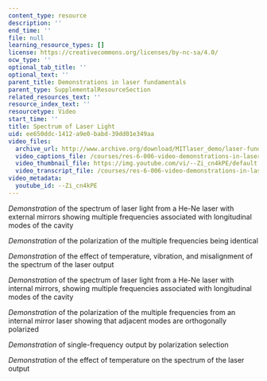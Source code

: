 ```yaml
---
content_type: resource
description: ''
end_time: ''
file: null
learning_resource_types: []
license: https://creativecommons.org/licenses/by-nc-sa/4.0/
ocw_type: ''
optional_tab_title: ''
optional_text: ''
parent_title: Demonstrations in laser fundamentals
parent_type: SupplementalResourceSection
related_resources_text: ''
resource_index_text: ''
resourcetype: Video
start_time: ''
title: Spectrum of Laser Light
uid: ee650ddc-1412-a9e0-babd-39dd01e349aa
video_files:
  archive_url: http://www.archive.org/download/MITlaser_demo/laser-fund-demo-4_300k.mp4
  video_captions_file: /courses/res-6-006-video-demonstrations-in-lasers-and-optics-spring-2008/561b80ada0225072b492066e0e446ac2_--Zi_cn4kPE.vtt
  video_thumbnail_file: https://img.youtube.com/vi/--Zi_cn4kPE/default.jpg
  video_transcript_file: /courses/res-6-006-video-demonstrations-in-lasers-and-optics-spring-2008/674c0c322cf0d87072e31de3e51f8e27_--Zi_cn4kPE.pdf
video_metadata:
  youtube_id: --Zi_cn4kPE
---
```


_Demonstration_ of the spectrum of laser light from a He-Ne laser with external mirrors showing multiple frequencies associated with longitudinal modes of the cavity

_Demonstration_ of the polarization of the multiple frequencies being identical

_Demonstration_ of the effect of temperature, vibration, and misalignment of the spectrum of the laser output

_Demonstration_ of the spectrum of laser light from a He-Ne laser with internal mirrors, showing multiple frequencies associated with longitudinal modes of the cavity

_Demonstration_ of the polarization of the multiple frequencies from an internal mirror laser showing that adjacent modes are orthogonally polarized

_Demonstration_ of single-frequency output by polarization selection

_Demonstration_ of the effect of temperature on the spectrum of the laser output

